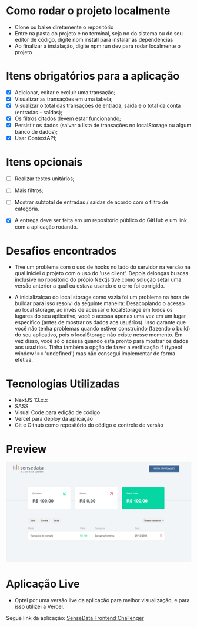# Como rodar o projeto localmente

- Clone ou baixe diretamente o repositório
- Entre na pasta do projeto e no terminal, seja no do sistema ou do seu editor de código, digite npm install para instalar as dependências
- Ao finalizar a instalação, digite npm run dev para rodar localmente o projeto

# Itens obrigatórios para a aplicação 

- [x] Adicionar, editar e excluir uma transação; 
- [x] Visualizar as transações em uma tabela; 
- [x] Visualizar o total das transações de entrada, saída e o total da conta (entradas - saídas); 
- [x] Os filtros citados devem estar funcionando; 
- [x] Persistir os dados (salvar a lista de transações no localStorage ou algum banco de dados); 
- [x] Usar ContextAPI; 

# Itens opcionais 
- [ ] Realizar testes unitários; 
- [ ] Mais filtros; 
- [ ] Mostrar subtotal de entradas / saídas de acordo com o filtro de categoria. 
- [x] A entrega deve ser feita em um repositório público do GitHub e um link com a aplicação rodando. 


# Desafios encontrados

- Tive um problema com o uso de hooks no lado do servidor na versão na qual iniciei o projeto com o
  uso do 'use client'. Depois delongas buscas inclusive no rpositório do própio Nextjs tive como solução
  setar uma versão anterior a qual eu estava usando e o erro foi corrigido.

- A inicializalçao do local storage como vazia foi um problema na hora de buildar para isso resolvi da seguinte maneira: Desacoplando o acesso ao local storage,  ao invés de acessar o localStorage em todos os lugares do seu aplicativo, você o acessa apenas uma vez em um lugar específico (antes de mostrar os dados aos usuários). Isso garante que você não tenha problemas quando estiver construindo (fazendo o build) do seu aplicativo, pois o localStorage não existe nesse momento. Em vez disso, você só o acessa quando está pronto para mostrar os dados aos usuários. Tinha também a opção de fazer a verificação if (typeof window !== 'undefined') mas não consegui implementar de forma efetiva.

# Tecnologias Utilizadas

- NextJS 13.x.x
- SASS
- Visual Code para edição de código
- Vercel para deploy da aplicação
- Git e Github como repositório do código e controle de versão

# Preview

<img src="https://raw.githubusercontent.com/rebeccaaaaaaaaaaa/SenFinancas/main/public/desktop.png" alt="Preview da aplicação"/>

# Aplicação Live

- Optei por uma versão live da aplicação para melhor visualização, e para isso utilizei a Vercel.

Segue link da aplicação: <a href="https://sen-financas-rho.vercel.app/" title="Link para a aplicação" target="_blank"> SenseData Frontend Challenger </a>
